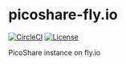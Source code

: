 # picoshare-fly.io

[![CircleCI](https://circleci.com/gh/tiny-pilot/picoshare-fly.io.svg?style=svg)](https://circleci.com/gh/tiny-pilot/picoshare-fly.io)
[![License](http://img.shields.io/:license-mit-blue.svg?style=flat-square)](LICENSE)

PicoShare instance on fly.io
